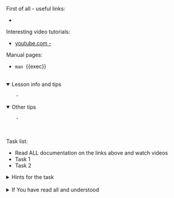 First of all - useful links:

- []()

Interesting video tutorials:
- [youtube.com - ]()

Manual pages:
- `man `{{exec}}
<br>
<details open><summary>Lesson info and tips</summary>
<pre>
  <strong></strong> -
</pre>
</details>
<details open><summary>Other tips</summary>
<pre>
  <strong></strong> -
</pre>
</details>
<br>

Task list:
- Read ALL documentation on the links above and watch videos
- Task 1
- Task 2

<details><summary>Hints for the task</summary>
<pre>
<strong>Task 1:</strong>
  $ cmd1
  $ echo ${string:7:3}
<br>
<strong>Task 2:</strong>
  $ echo ${#string}
  $ string=
</pre>
</details>
<br>
<details><summary>If You have read all and understood</summary>
<pre>
`touch IReadAllAndUndnderstood`{{exec}}
</pre>
